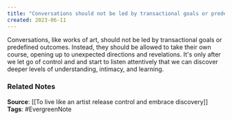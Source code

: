 ```yaml
---
title: "Conversations should not be led by transactional goals or predefined outcomes. Instead, they should be allowed to take their own course, opening up to unexpected directions and revelations"
created: 2023-06-11
---
```


Conversations, like works of art, should not be led by transactional goals or predefined outcomes. Instead, they should be allowed to take their own course, opening up to unexpected directions and revelations. It's only after we let go of control and and start to listen attentively that we can discover deeper levels of understanding, intimacy, and learning.

### Related Notes
**Source**: [[To live like an artist release control and embrace discovery]]
**Tags**: #EvergreenNote
